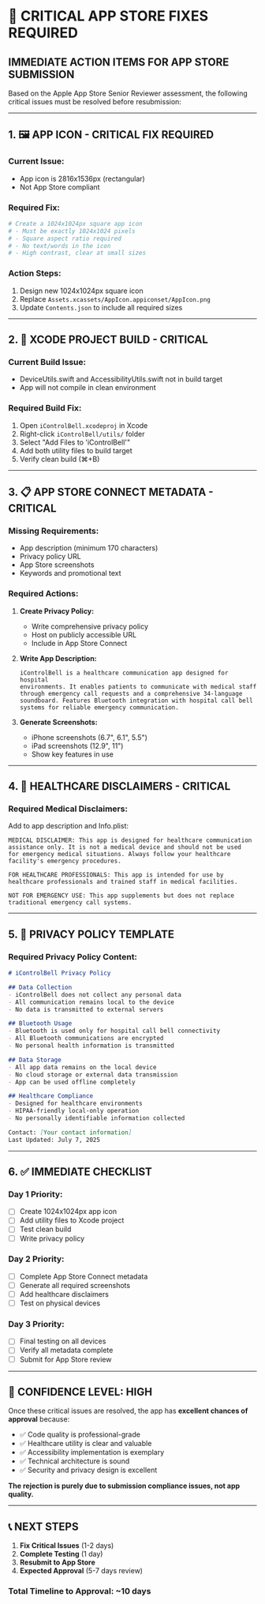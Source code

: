 # 🚨 CRITICAL APP STORE FIXES REQUIRED

## **IMMEDIATE ACTION ITEMS FOR APP STORE SUBMISSION**

Based on the Apple App Store Senior Reviewer assessment, the following critical issues must be resolved before resubmission:

---

## 1. **🖼️ APP ICON - CRITICAL FIX REQUIRED**

### **Current Issue:**

- App icon is 2816x1536px (rectangular)
- Not App Store compliant

### **Required Fix:**

```bash
# Create a 1024x1024px square app icon
# - Must be exactly 1024x1024 pixels
# - Square aspect ratio required
# - No text/words in the icon
# - High contrast, clear at small sizes
```

### **Action Steps:**

1. Design new 1024x1024px square icon
2. Replace `Assets.xcassets/AppIcon.appiconset/AppIcon.png`
3. Update `Contents.json` to include all required sizes

---

## 2. **🔧 XCODE PROJECT BUILD - CRITICAL**

### **Current Build Issue:**

- DeviceUtils.swift and AccessibilityUtils.swift not in build target
- App will not compile in clean environment

### **Required Build Fix:**

1. Open `iControlBell.xcodeproj` in Xcode
2. Right-click `iControlBell/utils/` folder
3. Select "Add Files to 'iControlBell'"
4. Add both utility files to build target
5. Verify clean build (⌘+B)

---

## 3. **📋 APP STORE CONNECT METADATA - CRITICAL**

### **Missing Requirements:**

- App description (minimum 170 characters)
- Privacy policy URL
- App Store screenshots
- Keywords and promotional text

### **Required Actions:**

1. **Create Privacy Policy:**
   - Write comprehensive privacy policy
   - Host on publicly accessible URL
   - Include in App Store Connect

2. **Write App Description:**

   ```text
   iControlBell is a healthcare communication app designed for hospital 
   environments. It enables patients to communicate with medical staff 
   through emergency call requests and a comprehensive 34-language 
   soundboard. Features Bluetooth integration with hospital call bell 
   systems for reliable emergency communication.
   ```

3. **Generate Screenshots:**
   - iPhone screenshots (6.7", 6.1", 5.5")
   - iPad screenshots (12.9", 11")
   - Show key features in use

---

## 4. **🏥 HEALTHCARE DISCLAIMERS - CRITICAL**

### **Required Medical Disclaimers:**

Add to app description and Info.plist:

```text
MEDICAL DISCLAIMER: This app is designed for healthcare communication 
assistance only. It is not a medical device and should not be used 
for emergency medical situations. Always follow your healthcare 
facility's emergency procedures.

FOR HEALTHCARE PROFESSIONALS: This app is intended for use by 
healthcare professionals and trained staff in medical facilities.

NOT FOR EMERGENCY USE: This app supplements but does not replace 
traditional emergency call systems.
```

---

## 5. **📄 PRIVACY POLICY TEMPLATE**

### **Required Privacy Policy Content:**

```markdown
# iControlBell Privacy Policy

## Data Collection
- iControlBell does not collect any personal data
- All communication remains local to the device
- No data is transmitted to external servers

## Bluetooth Usage
- Bluetooth is used only for hospital call bell connectivity
- All Bluetooth communications are encrypted
- No personal health information is transmitted

## Data Storage
- All app data remains on the local device
- No cloud storage or external data transmission
- App can be used offline completely

## Healthcare Compliance
- Designed for healthcare environments
- HIPAA-friendly local-only operation
- No personally identifiable information collected

Contact: [Your contact information]
Last Updated: July 7, 2025
```

---

## 6. **✅ IMMEDIATE CHECKLIST**

### **Day 1 Priority:**

- [ ] Create 1024x1024px app icon
- [ ] Add utility files to Xcode project
- [ ] Test clean build
- [ ] Write privacy policy

### **Day 2 Priority:**

- [ ] Complete App Store Connect metadata
- [ ] Generate all required screenshots
- [ ] Add healthcare disclaimers
- [ ] Test on physical devices

### **Day 3 Priority:**

- [ ] Final testing on all devices
- [ ] Verify all metadata complete
- [ ] Submit for App Store review

---

## 🎯 **CONFIDENCE LEVEL: HIGH**

Once these critical issues are resolved, the app has **excellent chances of approval** because:

- ✅ Code quality is professional-grade
- ✅ Healthcare utility is clear and valuable
- ✅ Accessibility implementation is exemplary
- ✅ Technical architecture is sound
- ✅ Security and privacy design is excellent

**The rejection is purely due to submission compliance issues, not app quality.**

---

## 📞 **NEXT STEPS**

1. **Fix Critical Issues** (1-2 days)
2. **Complete Testing** (1 day)
3. **Resubmit to App Store**
4. **Expected Approval** (5-7 days review)

### Total Timeline to Approval: ~10 days
